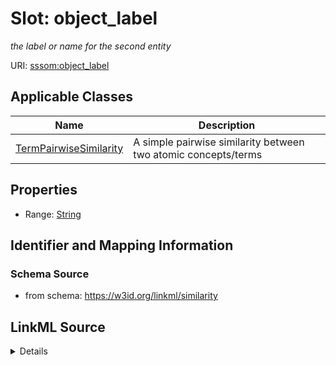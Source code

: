 # Slot: object_label
_the label or name for the second entity_


URI: [sssom:object_label](http://w3id.org/sssom/object_label)



<!-- no inheritance hierarchy -->




## Applicable Classes

| Name | Description |
| --- | --- |
[TermPairwiseSimilarity](TermPairwiseSimilarity.md) | A simple pairwise similarity between two atomic concepts/terms






## Properties

* Range: [String](String.md)







## Identifier and Mapping Information







### Schema Source


* from schema: https://w3id.org/linkml/similarity




## LinkML Source

<details>
```yaml
name: object_label
description: the label or name for the second entity
from_schema: https://w3id.org/linkml/similarity
rank: 1000
slot_uri: sssom:object_label
alias: object_label
domain_of:
- TermPairwiseSimilarity
range: string

```
</details>